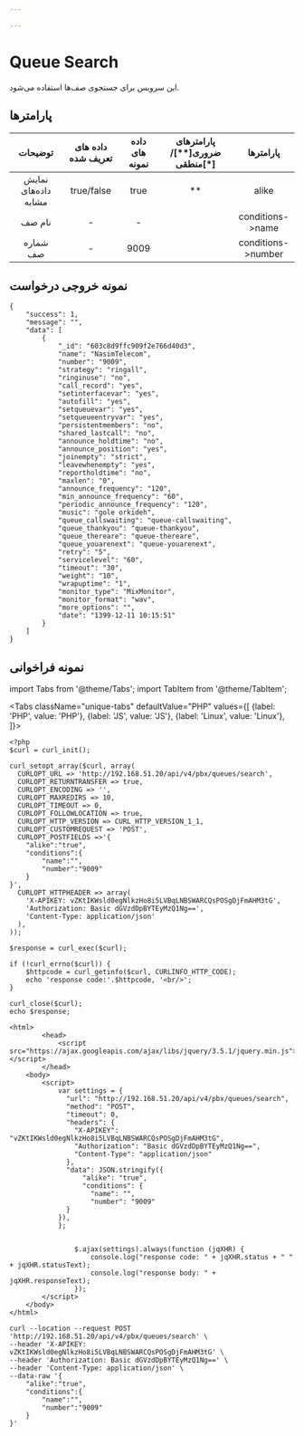 ```yaml
---

---
```

# Queue Search

این سرویس برای جستجوی صف‌ها استفاده می‌شود.

## پارامتر‌ها
|       توضیحات       | داده های تعریف شده | داده های نمونه | پارامترهای ضروری[**]/منطقی[*] |      پارامترها     |
|:-------------------:|:------------------:|:--------------:|:----------------------:|:------------------:|
| نمایش داده‌های مشابه |     true/false     |      true      |           **           |        alike       |
|        نام صف       |          -         |        -       |                        |  conditions->name  |
|       شماره صف      |          -         |      9009      |                        | conditions->number |


## نمونه خروجی درخواست

```shell
{
    "success": 1,
    "message": "",
    "data": [
        {
            "_id": "603c8d9ffc909f2e766d40d3",
            "name": "NasimTelecom",
            "number": "9009",
            "strategy": "ringall",
            "ringinuse": "no",
            "call_record": "yes",
            "setinterfacevar": "yes",
            "autofill": "yes",
            "setqueuevar": "yes",
            "setqueueentryvar": "yes",
            "persistentmembers": "no",
            "shared_lastcall": "no",
            "announce_holdtime": "no",
            "announce_position": "yes",
            "joinempty": "strict",
            "leavewhenempty": "yes",
            "reportholdtime": "no",
            "maxlen": "0",
            "announce_frequency": "120",
            "min_announce_frequency": "60",
            "periodic_announce_frequency": "120",
            "music": "gole orkideh",
            "queue_callswaiting": "queue-callswaiting",
            "queue_thankyou": "queue-thankyou",
            "queue_thereare": "queue-thereare",
            "queue_youarenext": "queue-youarenext",
            "retry": "5",
            "servicelevel": "60",
            "timeout": "30",
            "weight": "10",
            "wrapuptime": "1",
            "monitor_type": "MixMonitor",
            "monitor_format": "wav",
            "more_options": "",
            "date": "1399-12-11 10:15:51"
        }
    ]
}
```



## نمونه فراخوانی

import Tabs from '@theme/Tabs';
import TabItem from '@theme/TabItem';

<Tabs
   className="unique-tabs" 
    defaultValue="PHP"
    values={[
        {label: 'PHP', value: 'PHP'},
        {label: 'JS', value: 'JS'},
		{label: 'Linux', value: 'Linux'},
    ]}>
<TabItem value="PHP">

	<?php
	$curl = curl_init();

	curl_setopt_array($curl, array(
	  CURLOPT_URL => 'http://192.168.51.20/api/v4/pbx/queues/search',
	  CURLOPT_RETURNTRANSFER => true,
	  CURLOPT_ENCODING => '',
	  CURLOPT_MAXREDIRS => 10,
	  CURLOPT_TIMEOUT => 0,
	  CURLOPT_FOLLOWLOCATION => true,
	  CURLOPT_HTTP_VERSION => CURL_HTTP_VERSION_1_1,
	  CURLOPT_CUSTOMREQUEST => 'POST',
	  CURLOPT_POSTFIELDS =>'{
		"alike":"true",
		"conditions":{
			"name":"",
			"number":"9009"
		}
	}',
	  CURLOPT_HTTPHEADER => array(
		'X-APIKEY: vZKtIKWsld0egNlkzHo8i5LVBqLNBSWARCQsPOSgDjFmAHM3tG',
		'Authorization: Basic dGVzdDpBYTEyMzQ1Ng==',
		'Content-Type: application/json'
	  ),
	));

	$response = curl_exec($curl);

	if (!curl_errno($curl)) {
		$httpcode = curl_getinfo($curl, CURLINFO_HTTP_CODE);
		echo 'response code:'.$httpcode, '<br/>';
	}

	curl_close($curl);
	echo $response;


</TabItem>
<TabItem value="JS">

	<html>
			<head>
				<script src="https://ajax.googleapis.com/ajax/libs/jquery/3.5.1/jquery.min.js"></script>
			</head>
		<body>
			<script>
				var settings = {
				  "url": "http://192.168.51.20/api/v4/pbx/queues/search",
				  "method": "POST",
				  "timeout": 0,
				  "headers": {
					"X-APIKEY": "vZKtIKWsld0egNlkzHo8i5LVBqLNBSWARCQsPOSgDjFmAHM3tG",
					"Authorization": "Basic dGVzdDpBYTEyMzQ1Ng==",
					"Content-Type": "application/json"
				  },
				  "data": JSON.stringify({
					  "alike": "true",
					  "conditions": {
						"name": "",
						"number": "9009"
				  }
				}),
				};


					$.ajax(settings).always(function (jqXHR) {
						console.log("response code: " + jqXHR.status + " " + jqXHR.statusText);
						console.log("response body: " + jqXHR.responseText);
					});
			</script>
		</body>
	</html>
	

</TabItem>
<TabItem value="Linux">

	curl --location --request POST 'http://192.168.51.20/api/v4/pbx/queues/search' \
	--header 'X-APIKEY: vZKtIKWsld0egNlkzHo8i5LVBqLNBSWARCQsPOSgDjFmAHM3tG' \
	--header 'Authorization: Basic dGVzdDpBYTEyMzQ1Ng==' \
	--header 'Content-Type: application/json' \
	--data-raw '{
		"alike":"true",
		"conditions":{
			"name":"",
			"number":"9009"
		}
	}'

</TabItem>
</Tabs>


